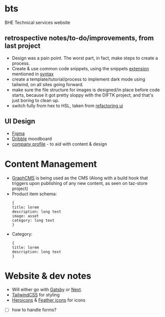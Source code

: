 # bts
BHE Technical services website 

## retrospective notes/to-do/improvements, from last project
- Design was a pain point. The worst part, in fact, make steps to create a process.
- Create & use common code snippets, using the snippets [extension](https://marketplace.visualstudio.com/items?itemName=inu1255.easy-snippet) mentioned in [syntax](https://syntax.fm/show/278/potluck-mdx-portfolio-projects-code-commenting-css-properties-reusable-components-more)
- create a template/tutorial/process to implement dark mode using tailwind, on all sites going forward.
- make sure the file structure for images is designed/in place before code starts, because it got pretty sloppy with the DIFTK project, and that's just boring to clean up.
- switch fully from hex to HSL, taken from [refactoring ui](https://refactoringui.com/book/table-of-contents/)

## UI Design
- [Figma](https://www.figma.com/file/zckbFc5ZmqzWE3yukOpiZ8/BTS?node-id=0%3A1)
- [Dribble](https://dribbble.com/txndai/collections/3274955-BTS-KBM-project?utm_source=Clipboard_clipboard_collection&utm_campaign=txndai&utm_content=BTS%20-%20KBM%20project&utm_medium=Social_Share) moodboard
- [company profile](https://docs.google.com/document/d/1W3t3HTfBr-f2DHcSuVpZECLi1JxTzrXWWJ-uS9wB_x0/edit) - to aid with content & design


# Content Management
- [GraphCMS](https://app.graphcms.com/) is being used as the CMS (Along with a build hook that triggers upon publishing of any new content, as seen on taz-store project)
- Product item schema: <br>
  ``` 
  {
  title: lorem
  description: long text
  image: asset
  category: long text
  } 
  ```
- Category: <br>
  ``` 
  {
  title: lorem
  description: long text
  } 
  ```

# Website & dev notes
- Will either go with [Gatsby](https://github.com/oddstronaut/gatsby-starter-tailwind) or [Next](https://github.com/oddstronaut/next-starter-tailwind).
- [TailwindCSS](http://tailwindcss.com/) for styling 
- [Heroicons](https://heroicons.dev/) & [Feather icons](https://feathericons.com/) for icons
- [ ] how to handle forms? 


